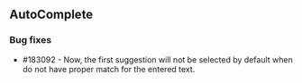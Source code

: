 ## AutoComplete

### Bug fixes

* \#183092 - Now, the first suggestion will not be selected by default when do not have proper match for the entered text.